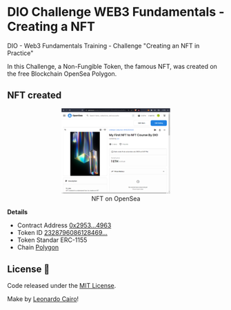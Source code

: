 # DIO Challenge WEB3 Fundamentals - Creating a NFT

DIO - Web3 Fundamentals Training - Challenge "Creating an NFT in Practice"

In this Challenge, a Non-Fungible Token, the famous NFT, was created on the free Blockchain OpenSea Polygon.

## NFT created

<p align="center">
    <img width="50%" alt="NFT on OpenSea" title="NFT on OpenSea" src="./NFT_OPENSEA.png" />
    <br><span>NFT on OpenSea</span>
</p>

**Details**

* Contract Address  [0x2953...4963](0x2953399124F0cBB46d2CbACD8A89cF0599974963)
* Token ID          [2328796086128469...](23287960861284699164176165920014419200666918877560233883882458045609658023937)
* Token Standar     ERC-1155
* Chain             [Polygon](https://polygonscan.com/address/0x2953399124f0cbb46d2cbacd8a89cf0599974963)

## License 📄

Code released under the [MIT License](./LICENSE).

Make by [Leonardo Cairo](https://www.linkedin.com/in/leocairos/)!